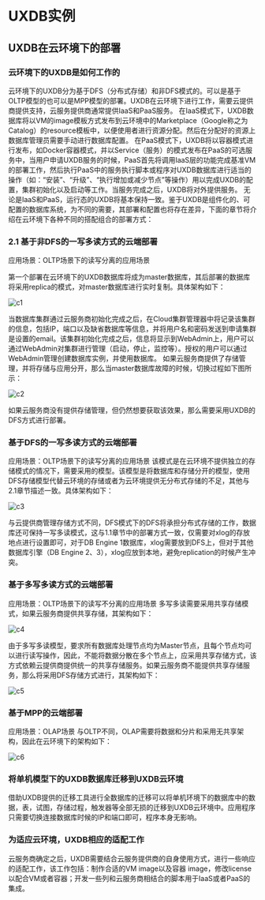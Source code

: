 

# UXDB实例

## UXDB在云环境下的部署

### 云环境下的UXDB是如何工作的

云环境下的UXDB分为基于DFS（分布式存储）和非DFS模式的。可以是基于OLTP模型的也可以是MPP模型的部署。UXDB在云环境下进行工作，需要云提供商提供支持，云服务提供商通常提供IaaS和PaaS服务。
在IaaS模式下，UXDB数据库将以VM的image模板方式发布到云环境中的Marketplace（Google称之为Catalog）的resource模板中，以便使用者进行资源分配。然后在分配好的资源上数据库管理员需要手动进行数据库配置。
在PaaS模式下，UXDB将以容器模式进行发布，如Docker容器模式，并以Service（服务）的模式发布在PaaS的可选服务中，当用户申请UXDB服务的时候，PaaS首先将调用IaaS层的功能完成基准VM的部署工作，然后执行PaaS中的服务执行脚本或程序对UXDB数据库进行适当的操作（如：“安装”、“升级”、“执行增加或减少节点”等操作）用以完成UXDB的配置，集群初始化以及启动等工作。当服务完成之后，UXDB将对外提供服务。
无论是IaaS和PaaS，运行态的UXDB将基本保持一致。鉴于UXDB是组件化的、可配置的数据库系统，为不同的需要，其部署和配置也将存在差异，下面的章节将介绍在云环境下各种不同的搭配组合的部署方式：

### 2.1	基于非DFS的一写多读方式的云端部署

应用场景：OLTP场景下的读写分离的应用场景

第一个部署在云环境下的UXDB数据库将成为master数据库，其后部署的数据库将采用replica的模式，对master数据库进行实时复制。具体架构如下：

 ![c1](D:\github\sak1\uxdb\img\c1.png)

当数据库集群通过云服务商初始化完成之后，在Cloud集群管理器中将记录该集群的信息，包括IP，端口以及缺省数据库等信息，并将用户名和密码发送到申请集群是设置的email。该集群初始化完成之后，信息将显示到WebAdmin上，用户可以通过WebAdmin对集群进行管理（启动，停止，监控等）。授权的用户可以通过WebAdmin管理创建数据库实例，并使用数据库。
如果云服务商提供了存储管理，并将存储与应用分开，那么当master数据库故障的时候，切换过程如下图所示：

![c2](D:\github\sak1\uxdb\img\c2.png)

 

如果云服务商没有提供存储管理，但仍然想要获取该效果，那么需要采用UXDB的DFS方式进行部署。

### 基于DFS的一写多读方式的云端部署

应用场景：OLTP场景下的读写分离的应用场景
该模式是在云环境不提供独立的存储模式的情况下，需要采用的模型。该模型是将数据库和存储分开的模型，使用DFS存储模型代替云环境的存储或者为云环境提供无分布式存储的不足，其他与2.1章节描述一致。具体架构如下：

![c3](D:\github\sak1\uxdb\img\c3.png)



与云提供商管理存储方式不同，DFS模式下的DFS将承担分布式存储的工作，数据库还可保持一写多读模式，这与1.1章节中的部署方式一致，仅需要对xlog的存放地点进行设置即可，对于DB Engine 1数据库，xlog需要放到DFS上，但对于其他数据库引擎（DB Engine 2、3），xlog应放到本地，避免replication的时候产生冲突。

### 基于多写多读方式的云端部署

应用场景：OLTP场景下的读写不分离的应用场景
多写多读需要采用共享存储模式，如果云服务商提供共享存储，其架构如下：

![c4](D:\github\sak1\uxdb\img\c4.png)


由于多写多读模型，要求所有数据库处理节点均为Master节点，且每个节点均可以进行读写操作，因此，不能将数据分散在多个节点上，应采用共享存储方式，该方式依赖云提供商提供统一的共享存储服务。如果云服务商不能提供共享存储服务，那么将采用DFS存储方式进行，其架构如下：

![c5](D:\github\sak1\uxdb\img\c5.png)

### 基于MPP的云端部署

应用场景：OLAP场景
与OLTP不同，OLAP需要将数据和分片和采用无共享架构，因此在云环境下的架构如下：

 ![c6](D:\github\sak1\uxdb\img\c6.png)

### 将单机模型下的UXDB数据库迁移到UXDB云环境

借助UXDB提供的迁移工具进行全数据库的迁移可以将单机环境下的数据库中的数据，表，试图，存储过程，触发器等全部无损的迁移到UXDB云环境中。应用程序只需要切换连接数据库时候的IP和端口即可，程序本身无影响。

### 为适应云环境，UXDB相应的适配工作

云服务商确定之后，UXDB需要结合云服务提供商的自身使用方式，进行一些响应的适配工作，该工作包括：制作合适的VM image以及容器 image，修改license以配合VM或者容器；开发一些列和云服务商相结合的脚本用于IaaS或者PaaS的集成。
